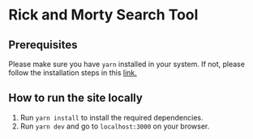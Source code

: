 # Rick and Morty Search Tool

## Prerequisites
Please make sure you have `yarn` installed in your system. If not, please follow the installation steps in this [link.](https://classic.yarnpkg.com/lang/en/docs/install/)

## How to run the site locally

1. Run `yarn install` to install the required dependencies.
2. Run `yarn dev` and go to `localhost:3000` on your browser.
